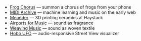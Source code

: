 - [Frog Chorus](https://frogchor.us) — <span class="project-description">summon a chorus of frogs from your phone</span>
- [MIDI Archive](/midi-archive) — <span class="project-description">machine learning and music on the early web</span>
- [Meander](https://medium.com/@reubenson/foray-into-3d-printing-with-clay-at-haystack-207064511cd) — <span class="project-description">3D printing ceramics at Haystack</span>
- [Airports for Music](https://hubs.ninaprotocol.com/airportsformusic) — <span class="project-description">sound as fragrance</span>
- [Weaving Music](/weaving) — <span class="project-description">sound as woven textile</span>
- [Hobo UFO](https://www.youtube.com/watch?v=ERbfczLUr-A) — <span class="project-description">audio-responsive Street View visualizer</span>
<!-- - [The Strategist](https://nymag.com/strategist) <span class="project-description">summon a chorus of frogs from your phone</span> -->
<!-- - [Ceramics for sale](https://sonceramics.etsy.com) -->
<!-- - [Radio program for WFMU](https://wfmu.org/playlists/shows/119916) -->
<!-- - [Homepage](https://reubenson.com) -->